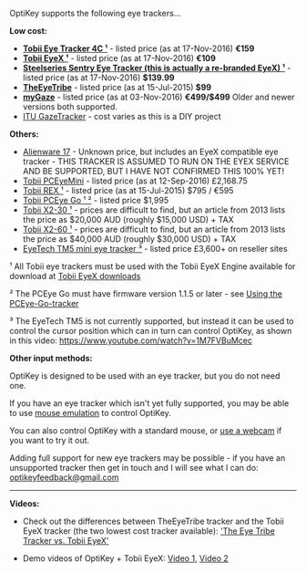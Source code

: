OptiKey supports the following eye trackers...

**Low cost:**

* [**Tobii Eye Tracker 4C ¹**](https://tobiigaming.com/eye-tracker-4c/) - listed price (as at 17-Nov-2016) **€159**
* [**Tobii EyeX ¹**](http://tobiigaming.com/product/tobii-eyex/) - listed price (as at 17-Nov-2016) **€109**
* [**Steelseries Sentry Eye Tracker (this is actually a re-branded EyeX) ¹**](https://steelseries.com/gaming-controllers/sentry-gaming-eye-tracker) - listed price (as at 17-Nov-2016) **$139.99**
* [**TheEyeTribe**](https://theeyetribe.com/order/) - listed price (as at 15-Jul-2015) **$99**
* [**myGaze**](http://www.mygaze.com/products/mygaze-n/) - listed price (as at 03-Nov-2016) **€499/$499** Older and newer versions both supported.
* [ITU GazeTracker](http://nuigroup.com/forums/viewthread/5022/) - cost varies as this is a DIY project

**Others:**

* [Alienware 17](http://www.tobii.com/group/news-media/press-releases/2016/9/alienware-creates-worlds-first-intelligent-notebook-with-tobii-eye-tracking/) - Unknown price, but includes an EyeX compatible eye tracker - THIS TRACKER IS ASSUMED TO RUN ON THE EYEX SERVICE AND BE SUPPORTED, BUT I HAVE NOT CONFIRMED THIS 100% YET!
* [Tobii PCEyeMini](https://www.tobiidynavox.co.uk/devices/Eye-Gaze-Devices/PCEye-Mini-with-Windows-Control/) - listed price (as at 12-Sep-2016) £2,168.75
* [Tobii REX ¹](http://www.tobii.com/en/eye-experience/buy/buy-rex/) - listed price (as at 15-Jul-2015) $795 / €595
* [Tobii PCEye Go ¹ ²](http://www.tobiiati-webshop.com/products/tobii-pceye-go) - listed price $1,995
* [Tobii X2-30 ¹](http://www.tobii.com/en/eye-tracking-research/global/products/hardware/tobii-x2-30-eye-tracker/) - prices are difficult to find, but an article from 2013 lists the price as $20,000 AUD (roughly $15,000 USD) + TAX
* [Tobii X2-60 ¹](http://www.tobii.com/en/eye-tracking-research/global/products/hardware/tobii-x2-60-eye-tracker/) - prices are difficult to find, but an article from 2013 lists the price as $40,000 AUD (roughly $30,000 USD) + TAX
* [EyeTech TM5 mini eye tracker ³](http://www.eyetechds.com/tm5-mini-assistive-tech.html) - listed price £3,600+ on reseller sites

¹ All Tobii eye trackers must be used with the Tobii EyeX Engine available for download at [Tobii EyeX downloads](http://developer.tobii.com/?wpdmdl=181)

² The PCEye Go must have firmware version 1.1.5 or later - see [Using the PCEye-Go-tracker](https://github.com/JuliusSweetland/OptiKey/wiki/Using-the-Tobii-PCEye-Go-tracker)

³ The EyeTech TM5 is not currently supported, but instead it can be used to control the cursor position which can in turn can control OptiKey, as shown in this video: https://www.youtube.com/watch?v=1M7FVBuMcec

**Other input methods:**

OptiKey is designed to be used with an eye tracker, but you do not need one. 

If you have an eye tracker which isn't yet fully supported, you may be able to use [mouse emulation](https://github.com/JuliusSweetland/OptiKey/wiki/Using-mouse-emulation) to control OptiKey.

You can also control OptiKey with a standard mouse, or [use a webcam](https://github.com/JuliusSweetland/OptiKey/wiki/Using-webcams) if you want to try it out.

Adding full support for new eye trackers may be possible - if you have an unsupported tracker then get in touch and I will see what I can do: [optikeyfeedback@gmail.com](mailto:optikeyfeedback@gmail.com)

---

**Videos:**

* Check out the differences between TheEyeTribe tracker and the Tobii EyeX tracker (the two lowest cost tracker available): ['The Eye Tribe Tracker vs. Tobii EyeX'](https://www.youtube.com/watch?v=rm2XhWzrC4o)

* Demo videos of OptiKey + Tobii EyeX: [Video 1](https://www.youtube.com/watch?v=CkWBLHRYx94), [Video 2](https://www.youtube.com/watch?v=L1uYSJNoK-o)